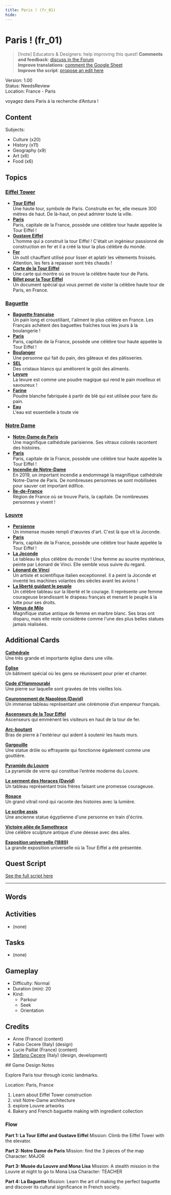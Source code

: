 ```yaml
---
title: Paris ! (fr_01)
hide:
---
```


# Paris ! (fr_01)
> [!note] Educators & Designers: help improving this quest!
> **Comments and feedback**: [discuss in the Forum](https://antura.discourse.group/t/fr-01-paris/23/1)  
> **Improve translations**: [comment the Google Sheet](https://docs.google.com/spreadsheets/d/1FPFOy8CHor5ArSg57xMuPAG7WM27-ecDOiU-OmtHgjw/edit?gid=755037318#gid=755037318)  
> **Improve the script**: [propose an edit here](https://github.com/vgwb/Antura/blob/main/Assets/_discover/_quests/FR_01%20Paris/FR_01%20Paris%20-%20Yarn%20Script.yarn)  

Version: 1.00  
Status: NeedsReview  
Location: France - Paris

voyagez dans Paris à la recherche d’Antura !

## Content
Subjects: 

  - Culture (x20)
  - History (x11)
  - Geography (x9)
  - Art (x6)
  - Food (x6)

## Topics
### [Eiffel Tower](../../topics/index.md#eiffel-tower)

  - **[Tour Eiffel](../../cards/index.md#eiffel_tower)**  
    Une haute tour, symbole de Paris. Construite en fer, elle mesure 300 mètres de haut. De là-haut, on peut admirer toute la ville.  
  - **[Paris](../../cards/index.md#capital_paris)**  
    Paris, capitale de la France, possède une célèbre tour haute appelée la Tour Eiffel !  
  - **[Gustave Eiffel](../../cards/index.md#gustave_eiffel)**  
    L'homme qui a construit la tour Eiffel ! C'était un ingénieur passionné de construction en fer et il a créé la tour la plus célèbre du monde.  
  - **[Fer](../../cards/index.md#iron_material)**  
    Un outil chauffant utilisé pour lisser et aplatir les vêtements froissés. Attention, les fers à repasser sont très chauds !  
  - **[Carte de la Tour Eiffel](../../cards/index.md#eiffel_tower_map)**  
    Une carte qui montre où se trouve la célèbre haute tour de Paris.  
  - **[Billet pour la Tour Eiffel](../../cards/index.md#eiffel_tower_ticket)**  
    Un document spécial qui vous permet de visiter la célèbre haute tour de Paris, en France.  
### [Baguette](../../topics/index.md#baguette)

  - **[Baguette française](../../cards/index.md#food_baguette)**  
    Un pain long et croustillant, l'aliment le plus célèbre en France. Les Français achètent des baguettes fraîches tous les jours à la boulangerie !  
  - **[Paris](../../cards/index.md#capital_paris)**  
    Paris, capitale de la France, possède une célèbre tour haute appelée la Tour Eiffel !  
  - **[Boulanger](../../cards/index.md#person_baker)**  
    Une personne qui fait du pain, des gâteaux et des pâtisseries.  
  - **[SEL](../../cards/index.md#food_salt)**  
    Des cristaux blancs qui améliorent le goût des aliments.  
  - **[Levure](../../cards/index.md#food_yeast)**  
    La levure est comme une poudre magique qui rend le pain moelleux et savoureux !  
  - **[Farine](../../cards/index.md#food_flour)**  
    Poudre blanche fabriquée à partir de blé qui est utilisée pour faire du pain.  
  - **[Eau](../../cards/index.md#food_water)**  
    L'eau est essentielle à toute vie  
### [Notre Dame](../../topics/index.md#notredame)

  - **[Notre-Dame de Paris](../../cards/index.md#notre_dame_de_paris)**  
    Une magnifique cathédrale parisienne. Ses vitraux colorés racontent des histoires.  
  - **[Paris](../../cards/index.md#capital_paris)**  
    Paris, capitale de la France, possède une célèbre tour haute appelée la Tour Eiffel !  
  - **[Incendie de Notre-Dame](../../cards/index.md#notre_dame_de_paris_fire)**  
    En 2019, un important incendie a endommagé la magnifique cathédrale Notre-Dame de Paris. De nombreuses personnes se sont mobilisées pour sauver cet important édifice.  
  - **[Île-de-France](../../cards/index.md#ile_de_france)**  
    Région de France où se trouve Paris, la capitale. De nombreuses personnes y vivent !  
### [Louvre](../../topics/index.md#louvre)

  - **[Persienne](../../cards/index.md#louvre)**  
    Un immense musée rempli d'œuvres d'art. C'est là que vit la Joconde.  
  - **[Paris](../../cards/index.md#capital_paris)**  
    Paris, capitale de la France, possède une célèbre tour haute appelée la Tour Eiffel !  
  - **[La Joconde](../../cards/index.md#art_monalisa)**  
    Le tableau le plus célèbre du monde ! Une femme au sourire mystérieux, peinte par Léonard de Vinci. Elle semble vous suivre du regard.  
  - **[Léonard de Vinci](../../cards/index.md#person_leonardodavinci)**  
    Un artiste et scientifique italien exceptionnel. Il a peint la Joconde et inventé les machines volantes des siècles avant les avions !  
  - **[La liberté guidant le peuple](../../cards/index.md#art_liberty_leading_the_people)**  
    Un célèbre tableau sur la liberté et le courage. Il représente une femme courageuse brandissant le drapeau français et menant le peuple à la lutte pour ses droits.  
  - **[Vénus de Milo](../../cards/index.md#art_venus_milo)**  
    Magnifique statue antique de femme en marbre blanc. Ses bras ont disparu, mais elle reste considérée comme l'une des plus belles statues jamais réalisées.  

## Additional Cards
**[Cathédrale](../../cards/index.md#cathedral)**  
Une très grande et importante église dans une ville.  

**[Église](../../cards/index.md#church)**  
Un bâtiment spécial où les gens se réunissent pour prier et chanter.  

**[Code d'Hammourabi](../../cards/index.md#code_of_hammurabi)**  
Une pierre sur laquelle sont gravées de très vieilles lois.  

**[Couronnement de Napoléon (David)](../../cards/index.md#coronation_of_napoleon_david)**  
Un immense tableau représentant une cérémonie d’un empereur français.  

**[Ascenseurs de la Tour Eiffel](../../cards/index.md#eiffel_tower_elevators)**  
Ascenseurs qui emmènent les visiteurs en haut de la tour de fer.  

**[Arc-boutant](../../cards/index.md#flying_buttress)**  
Bras de pierre à l'extérieur qui aident à soutenir les hauts murs.  

**[Gargouille](../../cards/index.md#gargoyle)**  
Une statue drôle ou effrayante qui fonctionne également comme une gouttière.  

**[Pyramide du Louvre](../../cards/index.md#louvre_pyramid)**  
La pyramide de verre qui constitue l’entrée moderne du Louvre.  

**[Le serment des Horaces (David)](../../cards/index.md#oath_of_the_horatii_david)**  
Un tableau représentant trois frères faisant une promesse courageuse.  

**[Rosace](../../cards/index.md#rose_window)**  
Un grand vitrail rond qui raconte des histoires avec la lumière.  

**[Le scribe assis](../../cards/index.md#the_seated_scribe)**  
Une ancienne statue égyptienne d'une personne en train d'écrire.  

**[Victoire ailée de Samothrace](../../cards/index.md#winged_victory_of_samothrace)**  
Une célèbre sculpture antique d'une déesse avec des ailes.  

**[Exposition universelle (1889)](../../cards/index.md#worlds_fair_1889)**  
La grande exposition universelle où la Tour Eiffel a été présentée.  

## Quest Script

[See the full script here](./fr_01-script.md)

---

## Words
## Activities
- (none)

## Tasks
- (none)
## Gameplay
- Difficulty: Normal
- Duration (min): 20
- Kind:
  - Parkour
  - Seek
  - Orientation
## Credits
- Anne (France) (content)
- Fabio Cecere (Italy) (design)
- Lucie Paillat (France) (content)
- [Stefano Cecere](https://stefanocecere.com) (Italy) (design, development)

## Game Design Notes

Explore Paris tour through iconic landmarks. 

Location:
Paris, France

1. Learn about Eiffel Tower construction
2. visit Notre-Dame architecture
3. explore Louvre artworks
4. Bakery and French baguette making with ingredient collection

### Flow

**Part 1: La Tour Eiffel and Gustave Eiffel**
Mission: Climb the Eiffel Tower with the elevator.

**Part 2: Notre Dame de Paris**
Mission: find the 3 pieces of the map
Character: MAJOR

**Part 3: Musée du Louvre and Mona Lisa**
Mission: A stealth mission in the Louvre at night to go to Mona Lisa
Character: TEACHER

**Part 4: La Baguette**
Mission: Learn the art of making the perfect baguette and discover its cultural significance in French society.

